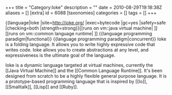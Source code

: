+++
title = "Category:Ioke"
description = ""
date = 2010-08-29T19:18:38Z
aliases = []
[extra]
id = 6088
[taxonomies]
categories = []
tags = []
+++

{{language|Ioke
|site=http://ioke.org/
|exec=bytecode
|gc=yes
|safety=safe
|checking=both
|strength=strong}}[[runs on vm::java virtual machine| ]][[runs on vm::common language runtime| ]]
{{language programming paradigm|functional}}
{{language programming paradigm|concurrent}}
Ioke is a folding language. It allows you to write highly expressive code that writes code. Ioke allows you to create abstractions at any level, and expressiveness is the ultimate goal of the language.

Ioke is a dynamic language targeted at virtual machines, currently the [[Java Virtual Machine]] and the [[Common Language Runtime]]. It's been designed from scratch to be a highly flexible general purpose language. It is a prototype-based programming language that is inspired by [[Io]], [[Smalltalk]], [[Lisp]] and [[Ruby]].
